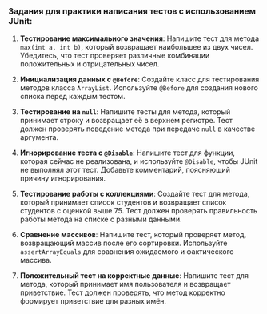 ### Задания для практики написания тестов с использованием JUnit:

1. **Тестирование максимального значения**: Напишите тест для метода `max(int a, int b)`, который возвращает наибольшее из двух чисел. Убедитесь, что тест проверяет различные комбинации положительных и отрицательных чисел.

2. **Инициализация данных с `@Before`**: Создайте класс для тестирования методов класса `ArrayList`. Используйте `@Before` для создания нового списка перед каждым тестом.

3.  **Тестирование на `null`**: Напишите тесты для метода, который принимает строку и возвращает её в верхнем регистре. Тест должен проверять поведение метода при передаче `null` в качестве аргумента.

4.  **Игнорирование теста с `@Disable`**: Напишите тест для функции, которая сейчас не реализована, и используйте `@Disable`, чтобы JUnit не выполнял этот тест. Добавьте комментарий, поясняющий причину игнорирования.

5.  **Тестирование работы с коллекциями**: Создайте тест для метода, который принимает список студентов и возвращает список студентов с оценкой выше 75. Тест должен проверять правильность работы метода на списке с разными данными.

6.  **Сравнение массивов**: Напишите тест, который проверяет метод, возвращающий массив после его сортировки. Используйте `assertArrayEquals` для сравнения ожидаемого и фактического массива.

7.  **Положительный тест на корректные данные**: Напишите тест для метода, который принимает имя пользователя и возвращает приветствие. Тест должен проверять, что метод корректно формирует приветствие для разных имён.